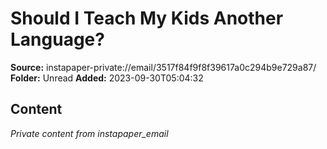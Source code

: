 # Should I Teach My Kids Another Language?

**Source:** instapaper-private://email/3517f84f9f8f39617a0c294b9e729a87/
**Folder:** Unread
**Added:** 2023-09-30T05:04:32




## Content
*Private content from instapaper_email*
